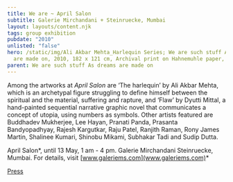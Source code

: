 ```yaml
---
title: We are ~ April Salon
subtitle: Galerie Mirchandani + Steinruecke, Mumbai
layout: layouts/content.njk
tags: group exhibition
pubdate: "2010"
unlisted: "false"
hero: /static/img/Ali Akbar Mehta_Harlequin Series; We are such stuff As dreams
  are made on, 2010, 182 x 121 cm, Archival print on Hahnemuhle paper, 2010.jpg
parent: We are such stuff As dreams are made on
---
```

Among the artworks at *April Salon* are ‘The harlequin’ by Ali Akbar Mehta, which is an archetypal figure struggling to define himself between the spiritual and the material, suffering and rapture, and ‘Flaw’ by Dyutti Mittal, a hand-painted sequential narrative graphic novel that communicates a concept of utopia, using numbers as symbols. Other artists featured are Buddhadev Mukherjee, Lee Hayan, Pranati Panda, Prasanta Bandyopadhyay, Rajesh Kargutkar, Raju Patel, Ranjith Raman, Rony James Martin, Shalinee Kumari, Shinobu Mikami, Subhakar Tadi and Sudip Dutta.

April Salon*, until 13 May, 1 am - 4 pm. Galerie Mirchandani Steinruecke, Mumbai. For details, visit [www.galeriems.com](www.galeriems.com)*

[Press](https://caravanmagazine.in/showcase/april-salon)